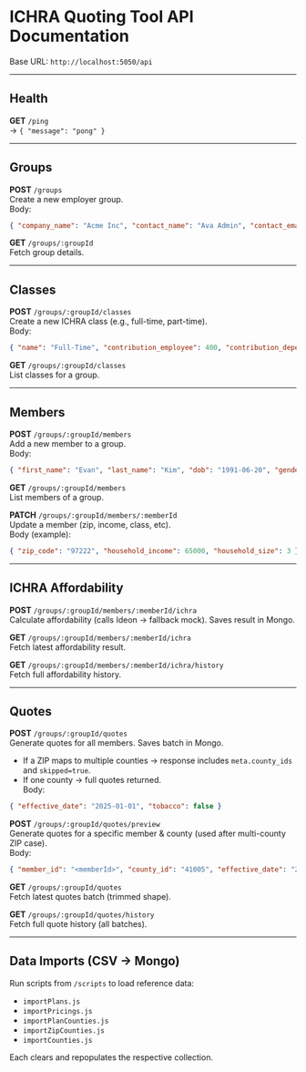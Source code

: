 # ICHRA Quoting Tool API Documentation

Base URL: `http://localhost:5050/api`

---

## Health
**GET** `/ping`  
→ `{ "message": "pong" }`

---

## Groups
**POST** `/groups`  
Create a new employer group.  
Body:  
```json
{ "company_name": "Acme Inc", "contact_name": "Ava Admin", "contact_email": "ava@acme.com" }
```

**GET** `/groups/:groupId`  
Fetch group details.

---

## Classes
**POST** `/groups/:groupId/classes`  
Create a new ICHRA class (e.g., full-time, part-time).  
Body:  
```json
{ "name": "Full-Time", "contribution_employee": 400, "contribution_dependents": 200 }
```

**GET** `/groups/:groupId/classes`  
List classes for a group.

---

## Members
**POST** `/groups/:groupId/members`  
Add a new member to a group.  
Body:  
```json
{ "first_name": "Evan", "last_name": "Kim", "dob": "1991-06-20", "gender": "M", "zip_code": "97222", "ichra_class": "<classId>" }
```

**GET** `/groups/:groupId/members`  
List members of a group.

**PATCH** `/groups/:groupId/members/:memberId`  
Update a member (zip, income, class, etc).  
Body (example):  
```json
{ "zip_code": "97222", "household_income": 65000, "household_size": 3 }
```

---

## ICHRA Affordability
**POST** `/groups/:groupId/members/:memberId/ichra`  
Calculate affordability (calls Ideon → fallback mock). Saves result in Mongo.

**GET** `/groups/:groupId/members/:memberId/ichra`  
Fetch latest affordability result.

**GET** `/groups/:groupId/members/:memberId/ichra/history`  
Fetch full affordability history.

---

## Quotes
**POST** `/groups/:groupId/quotes`  
Generate quotes for all members. Saves batch in Mongo.  
- If a ZIP maps to multiple counties → response includes `meta.county_ids` and `skipped=true`.  
- If one county → full quotes returned.  
Body:  
```json
{ "effective_date": "2025-01-01", "tobacco": false }
```

**POST** `/groups/:groupId/quotes/preview`  
Generate quotes for a specific member & county (used after multi-county ZIP case).  
Body:  
```json
{ "member_id": "<memberId>", "county_id": "41005", "effective_date": "2025-01-01", "tobacco": false }
```

**GET** `/groups/:groupId/quotes`  
Fetch latest quotes batch (trimmed shape).

**GET** `/groups/:groupId/quotes/history`  
Fetch full quote history (all batches).

---

## Data Imports (CSV → Mongo)
Run scripts from `/scripts` to load reference data:  
- `importPlans.js`  
- `importPricings.js`  
- `importPlanCounties.js`  
- `importZipCounties.js`  
- `importCounties.js`  

Each clears and repopulates the respective collection.